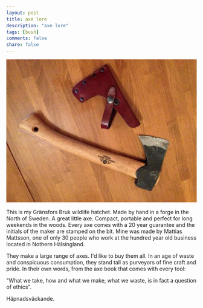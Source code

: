 ```yaml
---
layout: post
title: axe lore
description: "axe lore"
tags: [bush]
comments: false
share: false
---
```


<img src="/images/bush/axe.jpg" />

This is my Gränsfors Bruk wildlife hatchet. Made by hand in a forge in the North of Sweden. A great little axe. Compact, portable and perfect for long weekends in the woods. Every axe comes with a 20 year guarantee and the initials of the maker are stamped on the bit. Mine was made by Mattias Mattsson, one of only 30 people who work at the hundred year old business located in Nothern Hälsingland.

They make a large range of axes. I'd like to buy them all. In an age of waste and conspicuous consumption, they stand tall as purveyors of fine craft and pride. In their own words, from the axe book that comes with every tool:

"What we take, how and what we make, what we waste, is in fact a question of ethics".

Häpnadsväckande.
